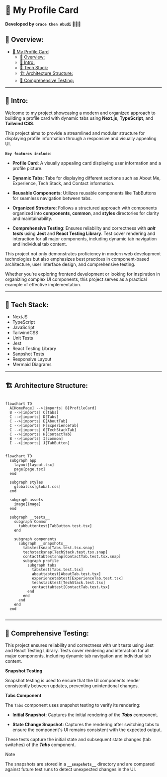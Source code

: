 # 📇 My Profile Card

**Developed by** **`Grace Chen Abudi`** 👩🏽‍💻

## 📣 Overview:

- [📇 My Profile Card](#-my-profile-card)
  - [📣 Overview:](#-overview)
  - [🔎 Intro:](#-intro)
  - [🧰 Tech Stack:](#-tech-stack)
  - [🏗️ Architecture Structure:](#️-architecture-structure)
  - [🧪 Comprehensive Testing:](#-comprehensive-testing)

---

## 🔎 Intro:

Welcome to my project showcasing a modern and organized approach to building a profile card with dynamic tabs using **Next.js**, **TypeScript**, and **Tailwind CSS**.

This project aims to provide a streamlined and modular structure for displaying profile information through a responsive and visually appealing UI.

**`Key features include`**:

- **Profile Card**: A visually appealing card displaying user information and a profile picture.

- **Dynamic Tabs**: Tabs for displaying different sections such as About Me, Experience, Tech Stack, and Contact information.

- **Reusable Components**: Utilizes reusable components like TabButtons for seamless navigation between tabs.

- **Organized Structure**: Follows a structured approach with components organized into **components**, **common**, and **styles** directories for clarity and maintainability.

- **Comprehensive Testing**: Ensures reliability and correctness with **_unit tests_** using **Jest** and **React Testing Library**. Test cover rendering and interaction for all major components, including dynamic tab navigation and individual tab content.

This project not only demonstrates proficiency in modern web development technologies but also emphasizes best practices in component-based architecture, user interface design, and comprehensive testing.

Whether you're exploring frontend development or looking for inspiration in organizing complex UI components, this project serves as a practical example of effective implementation.

---

## 🧰 Tech Stack:

- NextJS
- TypeScript
- JavaScript
- TailwindCSS
- Unit Tests
- Jest
- React Testing Library
- Sanpshot Tests
- Responsive Layout
- Mermaid Diagrams

---

## 🏗️ Architecture Structure:

```mermaid

flowchart TD
  A[HomePage] -->|imports| B[ProfileCard]
  B -->|imports| C[tabs]
  C -->|imports| D[Tabs]
  C -->|imports| E[AboutTab]
  C -->|imports| F[ExperienceTab]
  C -->|imports| G[TechStackTab]
  C -->|imports| H[ContactTab]
  B -->|imports| I[common]
  I -->|imports| J[TabButton]

```

```mermaid

flowchart TD
  subgraph app
    layout[layout.tsx]
    page[page.tsx]
  end

  subgraph styles
    globalcss[global.css]
  end

  subgraph assets
    image[Image]
  end

  subgraph __tests__
    subgraph Common
      tabbuttontest[TabButton.test.tsx]
    end

    subgraph components
      subgraph __snapshots__
        tabstestsnap[Tabs.test.tsx.snap]
        techstacksnap[TechStack.test.tsx.snap]
        contacttabtestsnap[ContactTab.test.tsx.snap]
        subgraph profile
          subgraph tabs
            tabstest[Tabs.test.tsx]
            abouttabtest[AboutTab.test.tsx]
            experiencetabtest[ExperienceTab.test.tsx]
            techstacktest[TechStack.test.tsx]
            contacttabtest[ContactTab.test.tsx]
          end
        end
      end
    end
  end


```

---

## 🧪 Comprehensive Testing:

This project ensures reliability and correctness with unit tests using Jest and React Testing Library. Tests cover rendering and interaction for all major components, including dynamic tab navigation and individual tab content.

**Snapshot Testing**

Snapshot testing is used to ensure that the UI components render consistently between updates, preventing unintentional changes.

**Tabs Component**

The `Tabs` component uses snapshot testing to verify its rendering:

- **Initial Snapshot**: Captures the initial rendering of the **_Tabs_** component.

- **State Change Snapshot**: Captures the rendering after switching tabs to ensure the component's UI remains consistent with the expected output.

These tests capture the initial state and subsequent state changes (tab switches) of the **_Tabs_** component.

> [!NOTE]
> The snapshots are stored in a **`__snapshots__`** directory and are compared against future test runs to detect unexpected changes in the UI.
